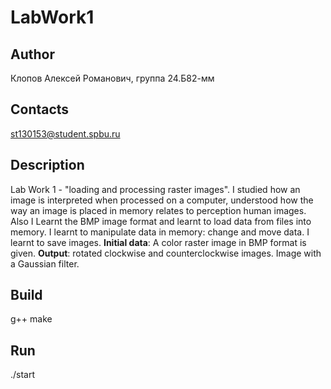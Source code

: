 # LabWork1
## Author
Клопов Алексей Романович, группа 24.Б82-мм

## Contacts
st130153@student.spbu.ru

## Description
Lab Work 1 - "loading and processing raster images".
I studied how an image is interpreted when processed on a computer, understood how the way an image is placed in memory relates to perception human images. Also I Learnt the BMP image format and learnt to load data from files into memory. I learnt to manipulate data in memory: change and move data. I learnt to save images.
**Initial data**: A color raster image in BMP format is given.
**Output**: rotated clockwise and counterclockwise images. Image with a Gaussian filter.

## Build
g++
make

## Run

./start
